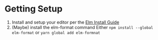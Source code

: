 # Getting Setup

 1. Install and setup your editor per the [Elm Install Guide](https://guide.elm-lang.org/install.html)
 2. (Maybe) install the elm-format command Either `npm install --global elm-format` or `yarn global add elm-formnat`

